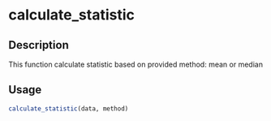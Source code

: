 # calculate_statistic

## Description

This function calculate statistic based on provided method: mean or median

## Usage

```r
calculate_statistic(data, method)
```

